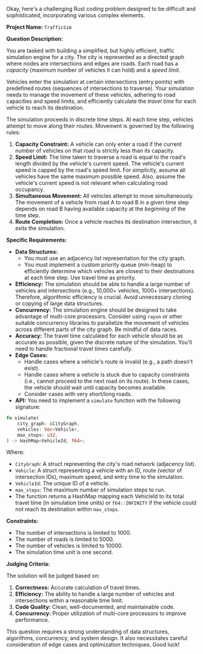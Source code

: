 Okay, here's a challenging Rust coding problem designed to be difficult and sophisticated, incorporating various complex elements.

**Project Name:** `TrafficSim`

**Question Description:**

You are tasked with building a simplified, but highly efficient, traffic simulation engine for a city. The city is represented as a directed graph where nodes are intersections and edges are roads. Each road has a *capacity* (maximum number of vehicles it can hold) and a *speed limit*.

Vehicles enter the simulation at certain intersections (entry points) with predefined routes (sequences of intersections to traverse). Your simulation needs to manage the movement of these vehicles, adhering to road capacities and speed limits, and efficiently calculate the *travel time* for each vehicle to reach its destination.

The simulation proceeds in discrete time steps. At each time step, vehicles attempt to move along their routes. Movement is governed by the following rules:

1.  **Capacity Constraint:** A vehicle can only enter a road if the current number of vehicles on that road is strictly less than its capacity.
2.  **Speed Limit:** The time taken to traverse a road is equal to the road's length divided by the vehicle's current speed. The vehicle's current speed is capped by the road's speed limit.  For simplicity, assume all vehicles have the same maximum possible speed. Also, assume the vehicle's current speed is not relevant when calculating road occupancy.
3.  **Simultaneous Movement:** All vehicles attempt to move simultaneously. The movement of a vehicle from road A to road B in a given time step depends on road B having available capacity at the *beginning* of the time step.
4.  **Route Completion:** Once a vehicle reaches its destination intersection, it exits the simulation.

**Specific Requirements:**

*   **Data Structures:**
    *   You must use an adjacency list representation for the city graph.
    *   You must implement a custom priority queue (min-heap) to efficiently determine which vehicles are closest to their destinations at each time step. Use travel time as priority.
*   **Efficiency:** The simulation should be able to handle a large number of vehicles and intersections (e.g., 10,000+ vehicles, 1000+ intersections).  Therefore, algorithmic efficiency is crucial. Avoid unnecessary cloning or copying of large data structures.
*   **Concurrency:**  The simulation engine should be designed to take advantage of multi-core processors. Consider using `rayon` or other suitable concurrency libraries to parallelize the movement of vehicles across different parts of the city graph. Be mindful of data races.
*   **Accuracy:** The travel time calculated for each vehicle should be as accurate as possible, given the discrete nature of the simulation. You'll need to handle fractional travel times carefully.
*   **Edge Cases:**
    *   Handle cases where a vehicle's route is invalid (e.g., a path doesn't exist).
    *   Handle cases where a vehicle is stuck due to capacity constraints (i.e., cannot proceed to the next road on its route). In these cases, the vehicle should wait until capacity becomes available.
    *   Consider cases with very short/long roads.
*   **API:**
    You need to implement a `simulate` function with the following signature:

```rust
fn simulate(
    city_graph: &CityGraph,
    vehicles: Vec<Vehicle>,
    max_steps: u32,
) -> HashMap<VehicleId, f64>;
```

Where:

*   `CityGraph`: A struct representing the city's road network (adjacency list).
*   `Vehicle`: A struct representing a vehicle with an ID, route (vector of intersection IDs), maximum speed, and entry time to the simulation.
*   `VehicleId`: The unique ID of a vehicle.
*   `max_steps`: The maximum number of simulation steps to run.
*   The function returns a HashMap mapping each VehicleId to its total travel time (in simulation time units) or `f64::INFINITY` if the vehicle could not reach its destination within `max_steps`.

**Constraints:**

*   The number of intersections is limited to 1000.
*   The number of roads is limited to 5000.
*   The number of vehicles is limited to 10000.
*   The simulation time unit is one second.

**Judging Criteria:**

The solution will be judged based on:

1.  **Correctness:** Accurate calculation of travel times.
2.  **Efficiency:**  The ability to handle a large number of vehicles and intersections within a reasonable time limit.
3.  **Code Quality:**  Clean, well-documented, and maintainable code.
4.  **Concurrency:** Proper utilization of multi-core processors to improve performance.

This question requires a strong understanding of data structures, algorithms, concurrency, and system design. It also necessitates careful consideration of edge cases and optimization techniques. Good luck!
